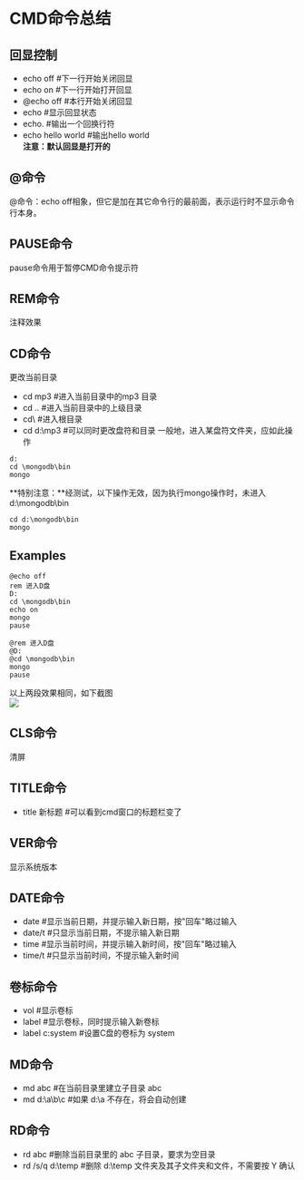 # CMD命令总结
## 回显控制
- echo off #下一行开始关闭回显</br>
- echo on #下一行开始打开回显</br>
- @echo off #本行开始关闭回显</br>
- echo #显示回显状态</br>
- echo. #输出一个回换行符</br>
- echo hello world #输出hello world</br>
**注意：默认回显是打开的**
## @命令
@命令：echo off相象，但它是加在其它命令行的最前面，表示运行时不显示命令行本身。
## PAUSE命令
pause命令用于暂停CMD命令提示符
## REM命令
注释效果
## CD命令
更改当前目录</br>
- cd mp3 #进入当前目录中的mp3 目录
- cd ..  #进入当前目录中的上级目录
- cd\    #进入根目录
- cd d:\mp3 #可以同时更改盘符和目录
一般地，进入某盘符文件夹，应如此操作
```
d:
cd \mongodb\bin
mongo
```
**特别注意：**经测试，以下操作无效，因为执行mongo操作时，未进入d:\mongodb\bin
```
cd d:\mongodb\bin
mongo
```
## Examples
>
```
@echo off
rem 进入D盘
D:
cd \mongodb\bin
echo on
mongo
pause
```
```
@rem 进入D盘
@D:
@cd \mongodb\bin
mongo
pause
```
以上两段效果相同，如下截图</br>
![](https://ip.freep.cn/593463/%E6%96%B0%E5%BB%BA%E6%96%87%E4%BB%B6%E5%A4%B9/%E7%A8%8B%E5%BA%8F%E5%9B%BE%E7%89%87/cmd1.PNG)
## CLS命令
清屏
## TITLE命令
- title 新标题 #可以看到cmd窗口的标题栏变了
## VER命令
显示系统版本
## DATE命令
- date #显示当前日期，并提示输入新日期，按"回车"略过输入
- date/t #只显示当前日期，不提示输入新日期
- time   #显示当前时间，并提示输入新时间，按"回车"略过输入
- time/t #只显示当前时间，不提示输入新时间
## 卷标命令
- vol #显示卷标
- label #显示卷标，同时提示输入新卷标
- label c:system #设置C盘的卷标为 system
## MD命令
- md abc #在当前目录里建立子目录 abc
- md d:\a\b\c #如果 d:\a 不存在，将会自动创建
## RD命令
- rd abc #删除当前目录里的 abc 子目录，要求为空目录
- rd /s/q d:\temp #删除 d:\temp 文件夹及其子文件夹和文件，不需要按 Y 确认
